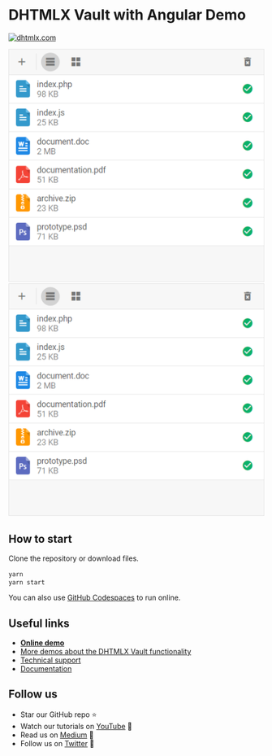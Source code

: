 # DHTMLX Vault with Angular Demo

[![dhtmlx.com](https://img.shields.io/badge/made%20by-DHTMLX-blue)](https://dhtmlx.com/)

![DHTMLX Vault with Angular Demo](https://raw.githubusercontent.com/DHTMLX/angular-vault-demo/master/vault.png)
<img src="https://raw.githubusercontent.com/DHTMLX/angular-vault-demo/master/vault.png" width="550">

## How to start

Clone the repository or download files.

```
yarn 
yarn start
```

You can also use [GitHub Codespaces](https://docs.github.com/en/codespaces/developing-in-a-codespace/creating-a-codespace-for-a-repository) to run online.

## Useful links

- **[Online demo](https://replit.com/@dhtmlx/dhtmlx-vault-with-angular)**
- [More demos about the DHTMLX Vault functionality](https://snippet.dhtmlx.com/26x2jra2?tag=vault)
- [Technical support ](https://forum.dhtmlx.com/c/vault)
- [Documentation](https://docs.dhtmlx.com/vault)

## Follow us

- Star our GitHub repo :star:
- Watch our tutorials on [YouTube](https://www.youtube.com/user/dhtmlx/videos) :eyes:
- Read us on [Medium](https://dhtmlx.medium.com) :newspaper:
- Follow us on [Twitter](https://twitter.com/dhtmlx) :feet:
